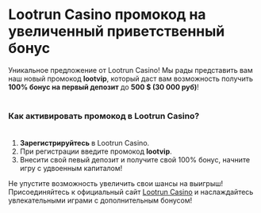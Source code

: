 # Lootrun Casino промокод на увеличенный приветственный бонус
Уникальное предложение от Lootrun Casino! Мы рады представить вам наш новый промокод **lootvip**, который даст вам возможность получить **100% бонус на первый депозит** до **500 $ (30 000 руб)**! <br/><br/>
### Как активировать промокод в Lootrun Casino?<br/><br/>
1. **Зарегистрируйтесь** в Lootrun Casino.<br/>
2. При регистрации введите промокод **lootvip**.<br/>
3. Внесити свой певый депозит и получите свой 100% бонус, начните игру с удвоенным капиталом!<br/>

Не упустите возможность увеличить свои шансы на выигрыш! 
Присоединяйтесь к официальный сайт [Lootrun Casino](https://linkcasino.ru/lootvip) и наслаждайтесь увлекательными играми с дополнительным бонусом! 
